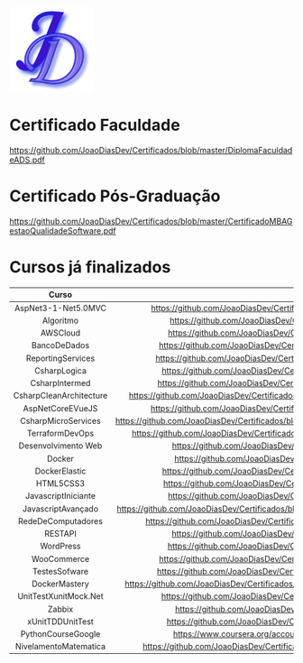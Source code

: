 [![Header](https://github.com/JoaoDiasDev/JoaoDiasDev/blob/main/logoX1.png "Header")](https://github.com/joaodiasdev/)

# Certificado Faculdade
https://github.com/JoaoDiasDev/Certificados/blob/master/DiplomaFaculdadeADS.pdf

# Certificado Pós-Graduação
https://github.com/JoaoDiasDev/Certificados/blob/master/CertificadoMBAGestaoQualidadeSoftware.pdf

# Cursos já finalizados

|       Curso            |                            Certificado                                                                      |
|:----------------------:|:-----------------------------------------------------------------------------------------------------------:|
|  AspNet3-1-Net5.0MVC   | https://github.com/JoaoDiasDev/Certificados/blob/master/CertificadoAspNet3-1-Net5.0.pdf                     |
|     Algoritmo          | https://github.com/JoaoDiasDev/Certificados/blob/master/CertificadoAlgoritmo.pdf                            |
|      AWSCloud          | https://github.com/JoaoDiasDev/Certificados/blob/master/CertificadoAWSCloud.pdf                             |
|    BancoDeDados        | https://github.com/JoaoDiasDev/Certificados/blob/master/CertificadoBancoDeDados.pdf                         |
| ReportingServices      | https://github.com/JoaoDiasDev/Certificados/blob/master/CertificadoReportingService.pdf                     |
|    CsharpLogica        | https://github.com/JoaoDiasDev/Certificados/blob/master/CertificadoCsharpLogica.pdf                         |
|    CsharpIntermed      | https://github.com/JoaoDiasDev/Certificados/blob/master/CertificadoCsharpIntermed.pdf                       |
| CsharpCleanArchitecture| https://github.com/JoaoDiasDev/Certificados/blob/master/CertificadoArchitectureCsharpAspNetCore.pdf         |
| AspNetCoreEVueJS       | https://github.com/JoaoDiasDev/Certificados/blob/master/CertificadoAspNetCoreEVueJS.pdf                     |
| CsharpMicroServices    | https://github.com/JoaoDiasDev/Certificados/blob/master/CertificadoMicroServicesNet6.0RabbitMQeOcelot.pdf   |
|  TerraformDevOps       | https://github.com/JoaoDiasDev/Certificados/blob/master/CertificadoTerraformAWSSREIACDevOps.pdf             |
|  Desenvolvimento Web   | https://github.com/JoaoDiasDev/Certificados/blob/master/CertificadoDevWeb.pdf                               |
|       Docker           | https://github.com/JoaoDiasDev/Certificados/blob/master/CertificadoDocker.pdf                               |
|   DockerElastic        | https://github.com/JoaoDiasDev/Certificados/blob/master/CertificadoDockerElastic.pdf                        |
|     HTML5CSS3          | https://github.com/JoaoDiasDev/Certificados/blob/master/CertificadoHTML5CSS3.pdf                            |
| JavascriptIniciante    | https://github.com/JoaoDiasDev/Certificados/blob/master/CertificadoJavaScript.pdf                           |
| JavascriptAvançado     | https://github.com/JoaoDiasDev/Certificados/blob/master/CertificadoJavascriptAvan%C3%A7adoFullStack.pdf     |
| RedeDeComputadores     | https://github.com/JoaoDiasDev/Certificados/blob/master/CertificadoRedeDeComputadores.pdf                   |
|      RESTAPI           | https://github.com/JoaoDiasDev/Certificados/blob/master/CertificadoRESTAPI.pdf                              |
|     WordPress          | https://github.com/JoaoDiasDev/Certificados/blob/master/CertificadoWordPress.pdf                            |
|    WooCommerce         | https://github.com/JoaoDiasDev/Certificados/blob/master/CertificadoWooCommerce.pdf                          |
|    TestesSofware       | https://github.com/JoaoDiasDev/Certificados/blob/master/CertificadoTestesSoftwares.pdf                      |
|    DockerMastery       | https://github.com/JoaoDiasDev/Certificados/blob/master/CertificadoDockerMasterySwarmKubernetes.pdf         |
|  UnitTestXunitMock.Net | https://github.com/JoaoDiasDev/Certificados/blob/master/CertificadoXunitMockNet.pdf                         |
|      Zabbix            | https://github.com/JoaoDiasDev/Certificados/blob/master/CertificadoZabbix.pdf                               |
|  xUnitTDDUnitTest      | https://github.com/JoaoDiasDev/Certificados/blob/master/CertificadoTDDDotNet.pdf                            |
|  PythonCourseGoogle    | https://www.coursera.org/account/accomplishments/certificate/HYPZGU9SFBK3                                   |
|  NivelamentoMatematica | https://github.com/JoaoDiasDev/Certificados/blob/master/CertificadoNivelamentoMatematica.pdf                |

